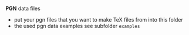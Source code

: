 **PGN** data files
- put your pgn files that you want to make TeX files from into this folder
- the used pgn data examples see subfolder `examples`